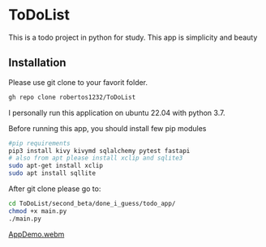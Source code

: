 # ToDoList
This is a todo project in python for study. This app is simplicity and beauty

## Installation
Please use git clone to your favorit folder.

```bash
gh repo clone robertos1232/ToDoList
```
I personally run this application on ubuntu 22.04 with python 3.7.

Before running this app, you should install few pip modules

```bash
#pip requirements
pip3 install kivy kivymd sqlalchemy pytest fastapi
# also from apt please install xclip and sqlite3
sudo apt-get install xclip
sudo apt install sqllite
```

After git clone please go to:

```bash
cd ToDoList/second_beta/done_i_guess/todo_app/
chmod +x main.py
./main.py
```

[AppDemo.webm](https://github.com/robertos1232/ToDoList/assets/40420170/09815d7a-0b96-4c10-9b8f-e2ec2c9a76e6)
